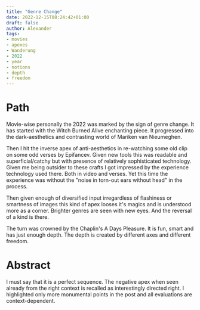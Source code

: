 ```yaml
---
title: "Genre Change"
date: 2022-12-15T08:24:42+01:00
draft: false
author: Alexander
tags:
- movies
- apexes
- Wanderung
- 2022
- year
- notions
- depth
- freedom
---
```


# Path

Movie-wise personally the 2022 was marked by the sign of genre change.
It has started with the Witch Burned Alive enchanting piece.
It progressed into the dark-aesthetics and contrasting world of Mariken van Nieumeghen.

Then I hit the inverse apex of anti-aesthetics in re-watching some old clip on some odd verses by Epifancev.
Given new tools this was readable and superficial/catchy but with presence of relatively sophisticated technology.
Given me being outsider to these crafts I got impressed by the experience technology used there.
Both in video and verses.
Yet this time the experience was without the "noise in torn-out ears without head" in the process.

Then given enough of diversified input irregardless of flashiness or smartness of images this
kind of apex looses it's magics and is understood more as a corner.
Brighter genres are seen with new eyes.
And the reversal of a kind is there.

The turn was crowned by the Chaplin's A Days Pleasure.
It is fun, smart and has just enough depth.
The depth is created by different axes and different freedom.

# Abstract

I must say that it is a perfect sequence.
The negative apex when seen already from the right context is recalled as interestingly directed right.
I highlighted only more monumental points in the post and all evaluations are context-dependent.
